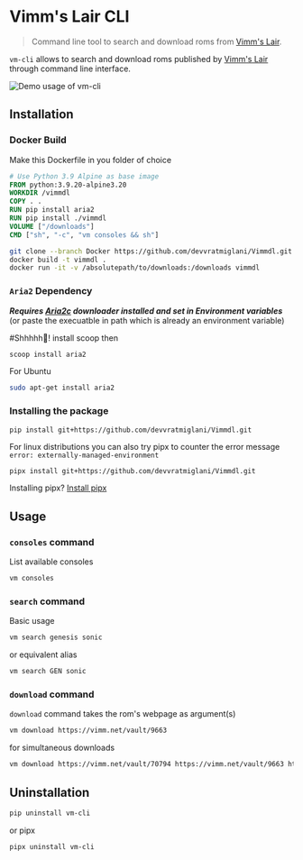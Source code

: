 # Vimm's Lair CLI
> Command line tool to search and download roms from [Vimm's Lair](https://vimm.net/).

`vm-cli` allows to search and download roms published by [Vimm's Lair](https://vimm.net/) through command line interface.

![Demo usage of vm-cli](https://raw.githubusercontent.com/devvratmiglani/Vimmdl/main/vmshowff10.gif)


## Installation

### Docker Build
Make this Dockerfile in you folder of choice
```dockerfile
# Use Python 3.9 Alpine as base image
FROM python:3.9.20-alpine3.20
WORKDIR /vimmdl
COPY . .
RUN pip install aria2
RUN pip install ./vimmdl
VOLUME ["/downloads"]
CMD ["sh", "-c", "vm consoles && sh"]
```

```sh
git clone --branch Docker https://github.com/devvratmiglani/Vimmdl.git
docker build -t vimmdl .
docker run -it -v /absolutepath/to/downloads:/downloads vimmdl
```

### `Aria2` Dependency
_**Requires [Aria2c](https://github.com/aria2/aria2/releases/tag/release-1.37.0) downloader installed and set in Environment variables**_ 
(or paste the execuatble in path which is already an environment variable)

#Shhhhh🤫! install scoop then

```sh 
scoop install aria2
```
For Ubuntu
```sh 
sudo apt-get install aria2
```
### Installing the package

```sh
pip install git+https://github.com/devvratmiglani/Vimmdl.git
```
For linux distributions you can also try pipx to counter the error message `error: externally-managed-environment`
```
pipx install git+https://github.com/devvratmiglani/Vimmdl.git
```
Installing pipx?
[Install pipx](https://github.com/pypa/pipx#install-pipx)

## Usage

### `consoles` command

List available consoles

```sh
vm consoles
```

### `search` command

Basic usage
```sh
vm search genesis sonic
```
or equivalent alias

```sh
vm search GEN sonic
```
### `download` command

`download` command takes the rom's webpage as argument(s)
```sh
vm download https://vimm.net/vault/9663
```
for simultaneous downloads
```sh
vm download https://vimm.net/vault/70794 https://vimm.net/vault/9663 https://vimm.net/vault/68873
```
## Uninstallation
```sh
pip uninstall vm-cli
```
or pipx
```sh
pipx uninstall vm-cli
```